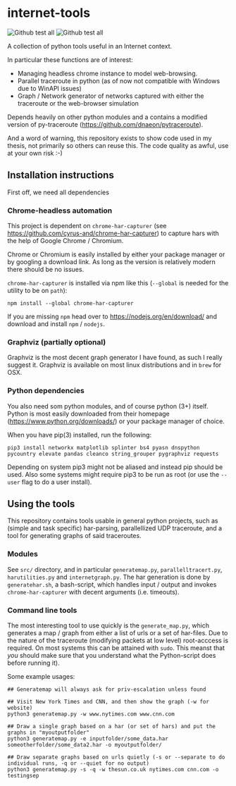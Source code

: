 # internet-tools

![Github test all](https://github.com/flindeberg/internet-tools/workflows/Build%20and%20test%20CI/badge.svg) ![Github test all](https://github.com/flindeberg/internet-tools/workflows/Lint%20CI/badge.svg)


A collection of python tools useful in an Internet context.

In particular these functions are of interest:
- Managing headless chrome instance to model web-browsing.
- Parallel traceroute in python (as of now not compatible with Windows due to WinAPI issues)
- Graph / Network generator of networks captured with either the traceroute or the web-browser simulation

Depends heavily on other python modules and a contains a modified version of py-traceroute (https://github.com/dnaeon/pytraceroute).

And a word of warning, this repository exists to show code used in my thesis, not primarily so others can reuse this. The code quality as awful, use at your own risk :-)

## Installation instructions

First off, we need all dependencies

### Chrome-headless automation

This project is dependent on `chrome-har-capturer` (see https://github.com/cyrus-and/chrome-har-capturer) to capture hars with the help of Google Chrome / Chromium. 

Chrome or Chromium is easily installed by either your package manager or by googling a download link. As long as the version is relatively modern there should be no issues.

`chrome-har-capturer` is installed via npm like this (`--global` is needed for the utility to be on `path`):

    npm install --global chrome-har-capturer

If you are missing `npm` head over to https://nodejs.org/en/download/ and download and install `npm` / `nodejs`.

### Graphviz (partially optional)

Graphviz is the most decent graph generator I have found, as such I really suggest it. Graphviz is available on most linux distributions and in `brew` for OSX.

### Python dependencies

You also need som python modules, and of course python (3+) itself. Python is most easily downloaded from their homepage (https://www.python.org/downloads/) or your package manager of choice.

When you have pip(3) installed, run the following:

    pip3 install networkx matplotlib splinter bs4 pyasn dnspython pycountry elevate pandas cleanco string_grouper pygraphviz requests

Depending on system pip3 might not be aliased and instead pip should be used. Also some systems might require pip3 to be run as root (or use the `--user` flag to do a user install).

## Using the tools

This repository contains tools usable in general python projects, such as (simple and task specific) har-parsing, parallellized UDP traceroute, and a tool for generating graphs of said traceroutes. 

### Modules

See `src/` directory, and in particular `generatemap.py`, `parallelltracert.py`, `harutilities.py` and `internetgraph.py`. The har generation is done by `generatehar.sh`, a bash-script, which handles input / output and invokes `chrome-har-capturer` with decent arguments (i.e. timeouts). 

### Command line tools

The most interesting tool to use quickly is the `generate_map.py`, which generates a map / graph from either a list of urls or a set of har-files. Due to the nature of the traceroute (modifying packets at low level) root-acccess is required. On most systems this can be attained with `sudo`. This meanst that *you* should make sure that you understand what the Python-script does before running it).

Some example usages:

    ## Generatemap will always ask for priv-escalation unless found

    ## Visit New York Times and CNN, and then show the graph (-w for website)
    python3 generatemap.py -w www.nytimes.com www.cnn.com
    
    ## Draw a single graph based on a har (or set of hars) and put the graphs in "myoutputfolder"
    python3 generatemap.py -e inputfolder/some_data.har someotherfolder/some_data2.har -o myoutputfolder/
    
    ## Draw separate graphs based on urls quietly (-s or --separate to do individual runs, -q or --quiet for no output)
    python3 generatemap.py -s -q -w thesun.co.uk nytimes.com cnn.com -o testingsep
    


